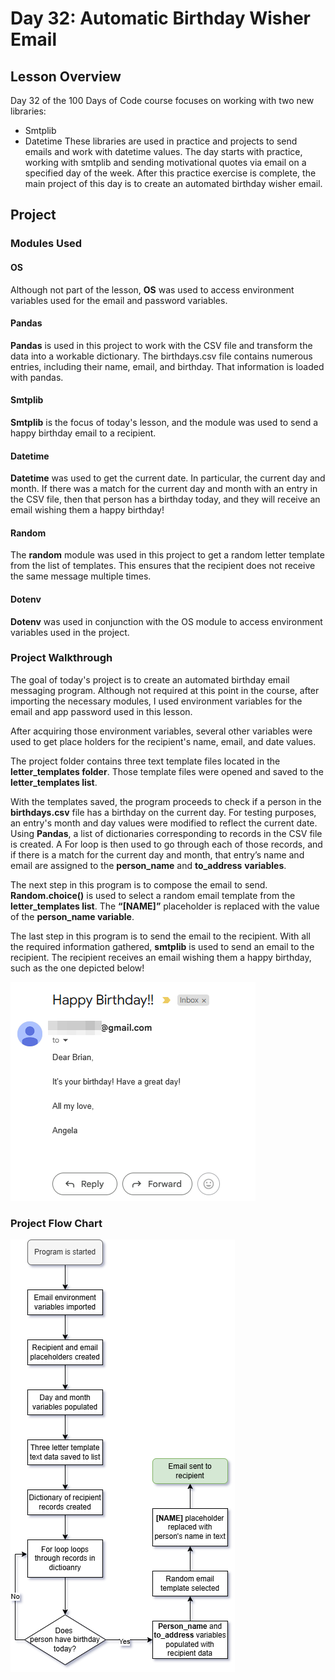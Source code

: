 # Day 32: Automatic Birthday Wisher Email
## Lesson Overview
Day 32 of the 100 Days of Code course focuses on working with two new libraries:
-	Smtplib
-	Datetime
These libraries are used in practice and projects to send emails and work with datetime values. The day starts with practice, working with smtplib and sending motivational quotes via email on a specified day of the week. After this practice exercise is complete, the main project of this day is to create an automated birthday wisher email.
## Project
### Modules Used
#### OS
Although not part of the lesson, **OS** was used to access environment variables used for the email and password variables.
#### Pandas
**Pandas** is used in this project to work with the CSV file and transform the data into a workable dictionary. The birthdays.csv file contains numerous entries, including their name, email, and birthday. That information is loaded with pandas.
#### Smtplib
**Smtplib** is the focus of today's lesson, and the module was used to send a happy birthday email to a recipient.
#### Datetime
**Datetime** was used to get the current date. In particular, the current day and month. If there was a match for the current day and month with an entry in the CSV file, then that person has a birthday today, and they will receive an email wishing them a happy birthday!
#### Random
The **random** module was used in this project to get a random letter template from the list of templates. This ensures that the recipient does not receive the same message multiple times.
#### Dotenv
**Dotenv** was used in conjunction with the OS module to access environment variables used in the project.
### Project Walkthrough
The goal of today's project is to create an automated birthday email messaging program. Although not required at this point in the course, after importing the necessary modules, I used environment variables for the email and app password used in this lesson. 

After acquiring those environment variables, several other variables were used to get place holders for the recipient's name, email, and date values.

The project folder contains three text template files located in the **letter_templates folder**. Those template files were opened and saved to the **letter_templates list**.

With the templates saved, the program proceeds to check if a person in the **birthdays.csv** file has a birthday on the current day. For testing purposes, an entry's month and day values were modified to reflect the current date. Using **Pandas**, a list of dictionaries corresponding to records in the CSV file is created. A For loop is then used to go through each of those records, and if there is a match for the current day and month, that entry’s name and email are assigned to the **person_name** and **to_address** **variables**.

The next step in this program is to compose the email to send. **Random.choice()** is used to select a random email template from the **letter_templates list**. The **“[NAME]”** placeholder is replaced with the value of the **person_name variable**.

The last step in this program is to send the email to the recipient. With all the required information gathered, **smtplib** is used to send an email to the recipient. The recipient receives an email wishing them a happy birthday, such as the one depicted below! 

![Screenshot of email message](../Images/Day32-BirthdayEmail.png)
### Project Flow Chart
![Birthday Wisher Flow Chart](../Images/Day32-BirthdayFlow.png)
